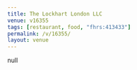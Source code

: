 ```yaml
---
title: The Lockhart London LLC
venue: v16355
tags: [restaurant, food, "fhrs:413433"]
permalink: /v/16355/
layout: venue
---
```

null
